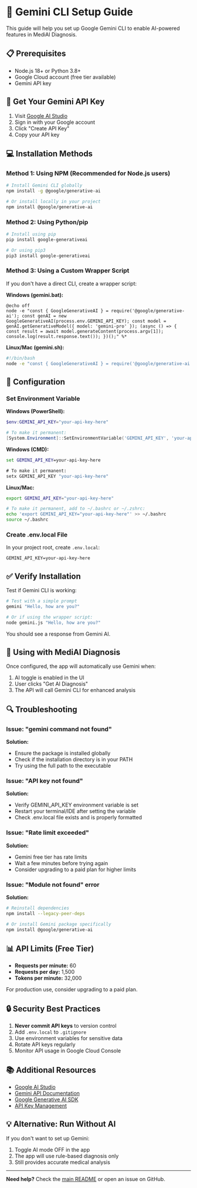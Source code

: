 # 🤖 Gemini CLI Setup Guide

This guide will help you set up Google Gemini CLI to enable AI-powered features in MediAI Diagnosis.

## 📋 Prerequisites

- Node.js 18+ or Python 3.8+
- Google Cloud account (free tier available)
- Gemini API key

## 🔑 Get Your Gemini API Key

1. Visit [Google AI Studio](https://makersuite.google.com/app/apikey)
2. Sign in with your Google account
3. Click "Create API Key"
4. Copy your API key

## 💻 Installation Methods

### Method 1: Using NPM (Recommended for Node.js users)

```bash
# Install Gemini CLI globally
npm install -g @google/generative-ai

# Or install locally in your project
npm install @google/generative-ai
```

### Method 2: Using Python/pip

```bash
# Install using pip
pip install google-generativeai

# Or using pip3
pip3 install google-generativeai
```

### Method 3: Using a Custom Wrapper Script

If you don't have a direct CLI, create a wrapper script:

**Windows (gemini.bat):**
```batch
@echo off
node -e "const { GoogleGenerativeAI } = require('@google/generative-ai'); const genAI = new GoogleGenerativeAI(process.env.GEMINI_API_KEY); const model = genAI.getGenerativeModel({ model: 'gemini-pro' }); (async () => { const result = await model.generateContent(process.argv[1]); console.log(result.response.text()); })();" %*
```

**Linux/Mac (gemini.sh):**
```bash
#!/bin/bash
node -e "const { GoogleGenerativeAI } = require('@google/generative-ai'); const genAI = new GoogleGenerativeAI(process.env.GEMINI_API_KEY); const model = genAI.getGenerativeModel({ model: 'gemini-pro' }); (async () => { const result = await model.generateContent(process.argv[1]); console.log(result.response.text()); })();" "$@"
```

## 🔧 Configuration

### Set Environment Variable

**Windows (PowerShell):**
```powershell
$env:GEMINI_API_KEY="your-api-key-here"

# To make it permanent:
[System.Environment]::SetEnvironmentVariable('GEMINI_API_KEY', 'your-api-key-here', 'User')
```

**Windows (CMD):**
```cmd
set GEMINI_API_KEY=your-api-key-here

# To make it permanent:
setx GEMINI_API_KEY "your-api-key-here"
```

**Linux/Mac:**
```bash
export GEMINI_API_KEY="your-api-key-here"

# To make it permanent, add to ~/.bashrc or ~/.zshrc:
echo 'export GEMINI_API_KEY="your-api-key-here"' >> ~/.bashrc
source ~/.bashrc
```

### Create .env.local File

In your project root, create `.env.local`:
```env
GEMINI_API_KEY=your-api-key-here
```

## ✅ Verify Installation

Test if Gemini CLI is working:

```bash
# Test with a simple prompt
gemini "Hello, how are you?"

# Or if using the wrapper script:
node gemini.js "Hello, how are you?"
```

You should see a response from Gemini AI.

## 🚀 Using with MediAI Diagnosis

Once configured, the app will automatically use Gemini when:
1. AI toggle is enabled in the UI
2. User clicks "Get AI Diagnosis"
3. The API will call Gemini CLI for enhanced analysis

## 🔍 Troubleshooting

### Issue: "gemini command not found"

**Solution:**
- Ensure the package is installed globally
- Check if the installation directory is in your PATH
- Try using the full path to the executable

### Issue: "API key not found"

**Solution:**
- Verify GEMINI_API_KEY environment variable is set
- Restart your terminal/IDE after setting the variable
- Check .env.local file exists and is properly formatted

### Issue: "Rate limit exceeded"

**Solution:**
- Gemini free tier has rate limits
- Wait a few minutes before trying again
- Consider upgrading to a paid plan for higher limits

### Issue: "Module not found" error

**Solution:**
```bash
# Reinstall dependencies
npm install --legacy-peer-deps

# Or install Gemini package specifically
npm install @google/generative-ai
```

## 📊 API Limits (Free Tier)

- **Requests per minute:** 60
- **Requests per day:** 1,500
- **Tokens per minute:** 32,000

For production use, consider upgrading to a paid plan.

## 🔒 Security Best Practices

1. **Never commit API keys** to version control
2. Add `.env.local` to `.gitignore`
3. Use environment variables for sensitive data
4. Rotate API keys regularly
5. Monitor API usage in Google Cloud Console

## 📚 Additional Resources

- [Google AI Studio](https://makersuite.google.com/)
- [Gemini API Documentation](https://ai.google.dev/docs)
- [Google Generative AI SDK](https://github.com/google/generative-ai-js)
- [API Key Management](https://console.cloud.google.com/apis/credentials)

## 💡 Alternative: Run Without AI

If you don't want to set up Gemini:
1. Toggle AI mode OFF in the app
2. The app will use rule-based diagnosis only
3. Still provides accurate medical analysis

---

**Need help?** Check the [main README](README.md) or open an issue on GitHub.
